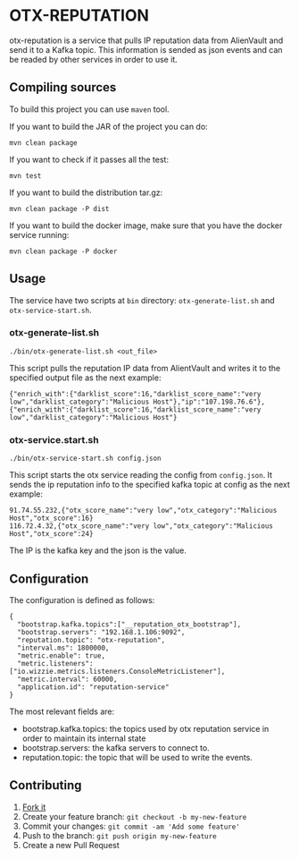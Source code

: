 # OTX-REPUTATION

otx-reputation is a service that pulls IP reputation data from AlienVault and send it to a Kafka topic. This information is sended as json events and can be readed by other services in order to use it.

## Compiling sources

To build this project you can use `maven` tool. 

If you want to build the JAR of the project you can do:

```
mvn clean package
```

If you want to check if it passes all the test:

```
mvn test
```

If you want to build the distribution tar.gz:

```
mvn clean package -P dist
```

If you want to build the docker image, make sure that you have the docker service running:

```
mvn clean package -P docker
```

## Usage
The service have two scripts at `bin` directory: `otx-generate-list.sh` and `otx-service-start.sh`. 

### otx-generate-list.sh
```
./bin/otx-generate-list.sh <out_file>
```
This script pulls the reputation IP data from AlientVault and writes it to the specified output file as the next example:

```
{"enrich_with":{"darklist_score":16,"darklist_score_name":"very low","darklist_category":"Malicious Host"},"ip":"107.198.76.6"},{"enrich_with":{"darklist_score":16,"darklist_score_name":"very low","darklist_category":"Malicious Host"}
```

### otx-service.start.sh
```
./bin/otx-service-start.sh config.json
```
This script starts the otx service reading the config from `config.json`. It sends the ip reputation info to the specified kafka topic at config as the next example:

```
91.74.55.232,{"otx_score_name":"very low","otx_category":"Malicious Host","otx_score":16}
116.72.4.32,{"otx_score_name":"very low","otx_category":"Malicious Host","otx_score":24}
```
The IP is the kafka key and the json is the value.

## Configuration
The configuration is defined as follows:
``` 
{
  "bootstrap.kafka.topics":["__reputation_otx_bootstrap"],
  "bootstrap.servers": "192.168.1.106:9092",
  "reputation.topic": "otx-reputation",
  "interval.ms": 1800000,
  "metric.enable": true,
  "metric.listeners": ["io.wizzie.metrics.listeners.ConsoleMetricListener"],
  "metric.interval": 60000,
  "application.id": "reputation-service"
}
``` 
The most relevant fields are:

* bootstrap.kafka.topics: the topics used by otx reputation service in order to maintain its internal state
* bootstrap.servers: the kafka servers to connect to.
* reputation.topic: the topic that will be used to write the events.

## Contributing

1. [Fork it](https://github.com/wizzie-io/otx-reputation/fork)
2. Create your feature branch: `git checkout -b my-new-feature`
3. Commit your changes: `git commit -am 'Add some feature'`
4. Push to the branch: `git push origin my-new-feature`
5. Create a new Pull Request


